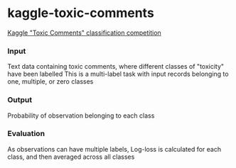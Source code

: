 # kaggle-toxic-comments
[Kaggle "Toxic Comments" classification competition](https://www.kaggle.com/c/jigsaw-toxic-comment-classification-challenge)



### Input  
Text data containing toxic comments, where different classes of "toxicity" have been labelled 
This is a multi-label task with input records belonging to one, multiple, or zero classes

### Output  
Probability of observation belonging to each class

### Evaluation
As observations can have multiple labels, Log-loss is calculated for each class, and then averaged across all classes
